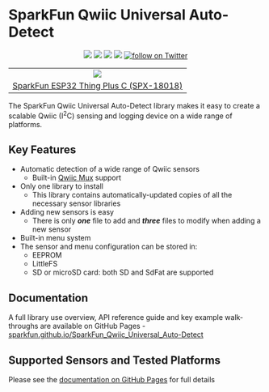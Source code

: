 # SparkFun Qwiic Universal Auto-Detect

<p align="center">
    <a href="https://github.com/sparkfun/SparkFun_Qwiic_Universal_Auto-Detect/issues" alt="Issues">
        <img src="https://img.shields.io/github/issues/sparkfun/SparkFun_Qwiic_Universal_Auto-Detect.svg" /></a>
    <a href="https://github.com/sparkfun/SparkFun_Qwiic_Universal_Auto-Detect/actions" alt="Actions">
        <img src="https://github.com/sparkfun/SparkFun_Qwiic_Universal_Auto-Detect/actions/workflows/mkdocs.yml/badge.svg" /></a>
    <a href="https://github.com/sparkfun/SparkFun_Qwiic_Universal_Auto-Detect/actions" alt="Actions">
        <img src="https://github.com/sparkfun/SparkFun_Qwiic_Universal_Auto-Detect/actions/workflows/compile-sketch.yml/badge.svg" /></a>
    <a href="https://github.com/sparkfun/SparkFun_Qwiic_Universal_Auto-Detect/blob/master/LICENSE" alt="License">
        <img src="https://img.shields.io/badge/license-MIT-blue.svg" /></a>
    <a href="https://twitter.com/intent/follow?screen_name=sparkfun">
        <img src="https://img.shields.io/twitter/follow/sparkfun.svg?style=social&logo=twitter"
        alt="follow on Twitter"></a>
</p>

<table class="table table-hover table-striped table-bordered">
    <tr align="center">
     <td><a href="https://www.sparkfun.com/products/18018"><img src="https://cdn.sparkfun.com//assets/parts/1/7/2/3/9/18018-Thing_Plus_C_-_ESP32_WROOM-01.jpg"></a></td>
    </tr>
    <tr align="center">
        <td><a href="https://www.sparkfun.com/products/18018">SparkFun ESP32 Thing Plus C (SPX-18018)</a></td>
    </tr>
</table>

The SparkFun Qwiic Universal Auto-Detect library makes it easy to create a scalable Qwiic (I<sup>2</sup>C) sensing and logging device on a wide range of platforms.

## Key Features

* Automatic detection of a wide range of Qwiic sensors
    * Built-in [Qwiic Mux](https://www.sparkfun.com/products/16784) support
* Only one library to install
    * This library contains automatically-updated copies of all the necessary sensor libraries
* Adding new sensors is easy
    * There is only _**one**_ file to add and _**three**_ files to modify when adding a new sensor
* Built-in menu system
* The sensor and menu configuration can be stored in:
    * EEPROM
    * LittleFS
    * SD or microSD card: both SD and SdFat are supported

## Documentation

A full library use overview, API reference guide and key example walk-throughs are available on GitHub Pages - [sparkfun.github.io/SparkFun_Qwiic_Universal_Auto-Detect](https://sparkfun.github.io/SparkFun_Qwiic_Universal_Auto-Detect/)

## Supported Sensors and Tested Platforms

Please see the [documentation on GitHub Pages](https://sparkfun.github.io/SparkFun_Qwiic_Universal_Auto-Detect/) for full details
